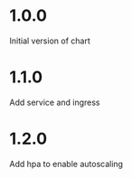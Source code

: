 # 1.0.0
Initial version of chart

# 1.1.0
Add service and ingress

# 1.2.0
Add hpa to enable autoscaling